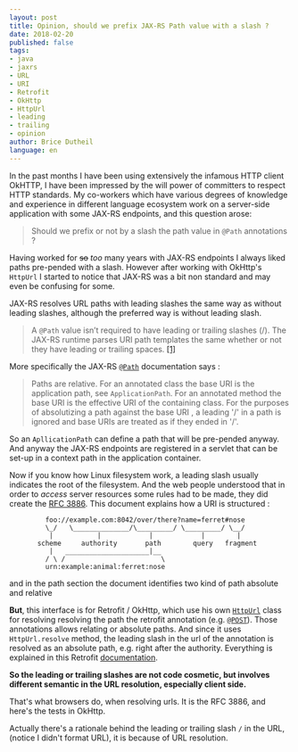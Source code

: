 ```yaml
---
layout: post
title: Opinion, should we prefix JAX-RS Path value with a slash ?
date: 2018-02-20
published: false
tags:
- java
- jaxrs
- URL
- URI
- Retrofit
- OkHttp
- HttpUrl
- leading
- trailing
- opinion
author: Brice Dutheil
language: en
---
```


In the past months I have been using extensively the infamous HTTP client 
OkHTTP, I have been impressed by the will power of committers to respect 
HTTP standards. My co-workers which have various degrees of knowledge and experience
in different language ecosystem work on a server-side application with some JAX-RS 
endpoints, and this question arose:

> Should we prefix or not by a slash the path value in `@Path` annotations ?

Having worked for ~~so~~ _too_ many years with JAX-RS endpoints I always liked paths
pre-pended with a slash. However after working with OkHttp's `HttpUrl` I started 
to notice that JAX-RS was a bit non standard and may even be confusing for some.

JAX-RS resolves URL paths with leading slashes the same way as without leading 
slashes, although the preferred way is without leading slash.

> A `@Path` value isn’t required to have leading or trailing slashes (/). The 
> JAX-RS runtime parses URI path templates the same whether or not they have 
> leading or trailing spaces. [\[1\]][1]

More specifically the JAX-RS [`@Path`][2] documentation says : 

> Paths are relative. For an annotated class the base URI is the application 
> path, see `ApplicationPath`. For an annotated method the base URI is the 
> effective URI of the containing class. For the purposes of absolutizing a 
> path against the base URI , a leading '/' in a path is ignored and base URIs 
> are treated as if they ended in '/'.

So an `ApllicationPath` can define a path that will be pre-pended anyway. And anyway 
the JAX-RS endpoints are registered in a servlet that can be set-up in a context 
path in the application container.

Now if you know how Linux filesystem work, a leading slash usually indicates
the root of the filesystem. And the web people understood that in order to 
_access_ server resources some rules had to be made, they did create the
[RFC 3886](https://tools.ietf.org/html/rfc3986). This document explains how 
a URI is structured : 


```
         foo://example.com:8042/over/there?name=ferret#nose
         \_/   \______________/\_________/ \_________/ \__/
          |           |            |            |        |
       scheme     authority       path        query   fragment
          |   _____________________|__
         / \ /                        \
         urn:example:animal:ferret:nose
```

and in the path section the document identifies two kind
of path absolute and relative




**But**, this interface is for Retrofit / OkHttp, which use his own [`HttpUrl`][4] class for resolving resolving the path the retrofit annotation (e.g. [`@POST`][5]). Those annotations allows relating or absolute paths. And since it uses `HttpUrl.resolve` method, the leading slash in the url of the annotation is resolved as an absolute path, e.g. right after the authority. Everything is explained in this Retrofit [documentation][6].

**So the leading or trailing slashes are not code cosmetic, but involves different semantic in the URL resolution, especially client side.**


That's what browsers do, when resolving urls. It is the RFC 3886, and here's the tests in OkHttp.


Actually there's a rationale behind the leading or trailing slash `/` in the URL, (notice I didn't format URL), it is because of URL resolution. 



[1]: https://docs.oracle.com/cd/E19798-01/821-1841/ginpw/
[2]: https://docs.oracle.com/javaee/7/api/javax/ws/rs/Path.html
[3]: https://cdivilly.wordpress.com/2014/03/11/why-trailing-slashes-on-uris-are-important/
[4]: https://square.github.io/okhttp/3.x/okhttp/okhttp3/HttpUrl.html
[5]: http://square.github.io/retrofit/2.x/retrofit/retrofit2/http/POST.html#value--
[6]: http://square.github.io/retrofit/2.x/retrofit/retrofit2/Retrofit.Builder.html#baseUrl-okhttp3.HttpUrl-
[7]: https://docs.oracle.com/cd/E19798-01/821-1841/6nmq2cp26/index.html